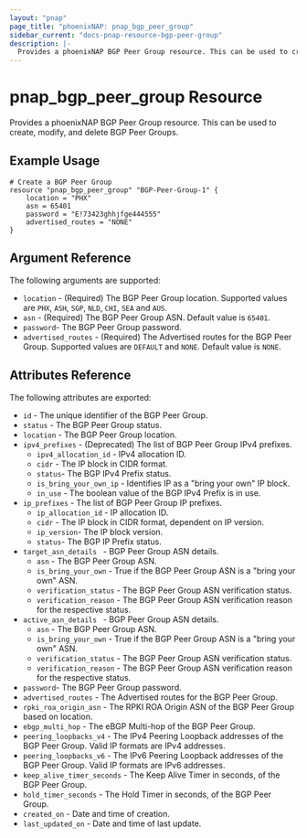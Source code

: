 ```yaml
---
layout: "pnap"
page_title: "phoenixNAP: pnap_bgp_peer_group"
sidebar_current: "docs-pnap-resource-bgp-peer-group"
description: |-
  Provides a phoenixNAP BGP Peer Group resource. This can be used to create, modify, and delete BGP Peer Groups.
---
```


# pnap_bgp_peer_group Resource

Provides a phoenixNAP BGP Peer Group resource. This can be used to create,
modify, and delete BGP Peer Groups.



## Example Usage

```hcl
# Create a BGP Peer Group
resource "pnap_bgp_peer_group" "BGP-Peer-Group-1" {
    location = "PHX"
    asn = 65401
    password = "E!73423ghhjfge444555"
    advertised_routes = "NONE"
}
```

## Argument Reference

The following arguments are supported:

* `location` - (Required) The BGP Peer Group location. Supported values are `PHX`, `ASH`, `SGP`, `NLD`, `CHI`, `SEA` and `AUS`.
* `asn` - (Required) The BGP Peer Group ASN. Default value is `65401`.
* `password`- The BGP Peer Group password.
* `advertised_routes` - (Required) The Advertised routes for the BGP Peer Group. Supported values are `DEFAULT` and `NONE`. Default value is `NONE`.

## Attributes Reference

The following attributes are exported:

* `id` - The unique identifier of the BGP Peer Group.
* `status` - The BGP Peer Group status.
* `location` - The BGP Peer Group location.
* `ipv4_prefixes` - (Deprecated) The list of BGP Peer Group IPv4 prefixes.
    * `ipv4_allocation_id` - IPv4 allocation ID.
    * `cidr` - The IP block in CIDR format.
    * `status`- The BGP IPv4 Prefix status.
    * `is_bring_your_own_ip` - Identifies IP as a "bring your own" IP block.
    * `in_use` - The boolean value of the BGP IPv4 Prefix is in use.
* `ip_prefixes` - The list of BGP Peer Group IP prefixes.
    * `ip_allocation_id` - IP allocation ID.
    * `cidr` - The IP block in CIDR format, dependent on IP version.
    * `ip_version`- The IP block version.
    * `status`- The BGP IP Prefix status.
* `target_asn_details ` - BGP Peer Group ASN details.
    * `asn` - The BGP Peer Group ASN.
    * `is_bring_your_own` - True if the BGP Peer Group ASN is a "bring your own" ASN.
    * `verification_status` - The BGP Peer Group ASN verification status.
    * `verification_reason` - The BGP Peer Group ASN verification reason for the respective status.
* `active_asn_details ` - BGP Peer Group ASN details.
    * `asn` - The BGP Peer Group ASN.
    * `is_bring_your_own` - True if the BGP Peer Group ASN is a "bring your own" ASN.
    * `verification_status` - The BGP Peer Group ASN verification status.
    * `verification_reason` - The BGP Peer Group ASN verification reason for the respective status.
* `password`- The BGP Peer Group password.
* `advertised_routes` - The Advertised routes for the BGP Peer Group.
* `rpki_roa_origin_asn` - The RPKI ROA Origin ASN of the BGP Peer Group based on location.
* `ebgp_multi_hop` - The eBGP Multi-hop of the BGP Peer Group.
* `peering_loopbacks_v4` - The IPv4 Peering Loopback addresses of the BGP Peer Group. Valid IP formats are IPv4 addresses.
* `peering_loopbacks_v6` - The IPv6 Peering Loopback addresses of the BGP Peer Group. Valid IP formats are IPv6 addresses.
* `keep_alive_timer_seconds` - The Keep Alive Timer in seconds, of the BGP Peer Group.
* `hold_timer_seconds` - The Hold Timer in seconds, of the BGP Peer Group.
* `created_on` - Date and time of creation.
* `last_updated_on` - Date and time of last update.